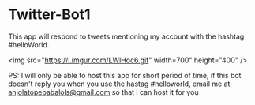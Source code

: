 # Twitter-Bot1
 This app will respond to tweets mentioning my account with the hashtag #helloWorld.

<img src="https://i.imgur.com/LWlHoc6.gif" width=700" height="400" />  


PS: I will only be able to host this app for short period of time, if this bot doesn't reply you when you use the hastag #helloworld, email me at anjolatopebabalols@gmail.com so that i can host it for you

